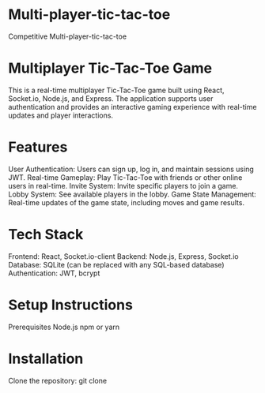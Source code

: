 # Multi-player-tic-tac-toe
Competitive Multi-player-tic-tac-toe


# Multiplayer Tic-Tac-Toe Game
This is a real-time multiplayer Tic-Tac-Toe game built using React, Socket.io, Node.js, and Express. The application supports user authentication and provides an interactive gaming experience with real-time updates and player interactions.

# Features
User Authentication: Users can sign up, log in, and maintain sessions using JWT.
Real-time Gameplay: Play Tic-Tac-Toe with friends or other online users in real-time.
Invite System: Invite specific players to join a game.
Lobby System: See available players in the lobby.
Game State Management: Real-time updates of the game state, including moves and game results.

# Tech Stack
Frontend: React, Socket.io-client
Backend: Node.js, Express, Socket.io
Database: SQLite (can be replaced with any SQL-based database)
Authentication: JWT, bcrypt

# Setup Instructions
Prerequisites
Node.js
npm or yarn

# Installation
Clone the repository:
git clone
